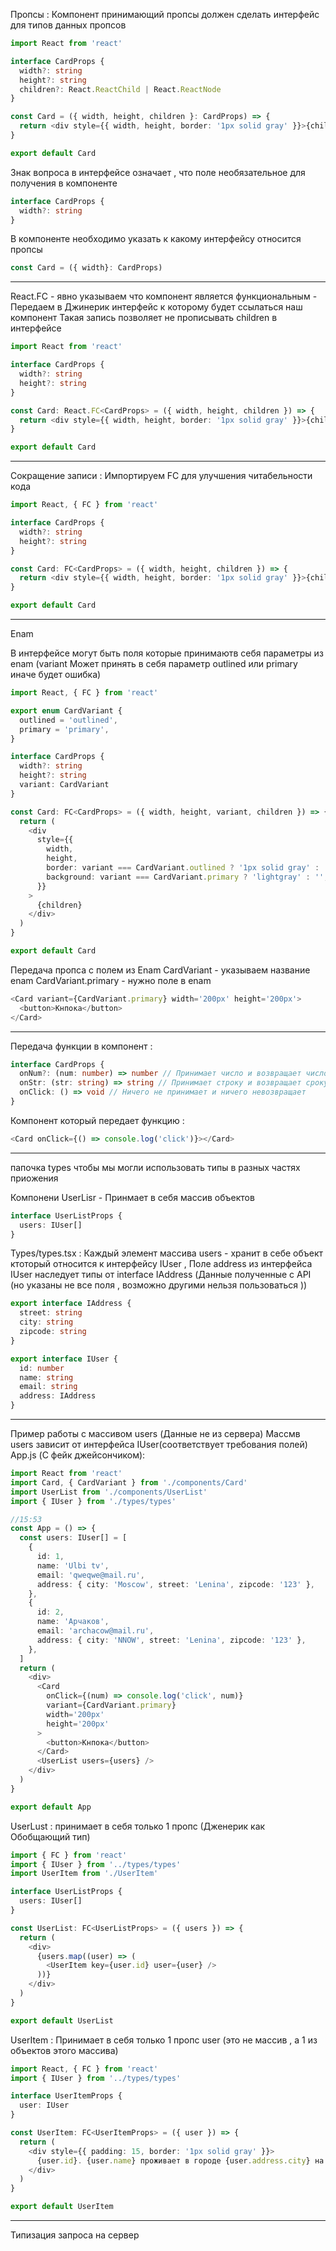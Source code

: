 Пропсы :
Компонент принимающий пропсы должен сделать интерфейс для типов данных пропсов

```typescript
import React from 'react'

interface CardProps {
  width?: string
  height?: string
  children?: React.ReactChild | React.ReactNode
}

const Card = ({ width, height, children }: CardProps) => {
  return <div style={{ width, height, border: '1px solid gray' }}>{children}</div>
}

export default Card
```

Знак вопроса в интерфейсе означает , что поле необязательное для получения в компоненте

```typescript
interface CardProps {
  width?: string
}
```

В компоненте необходимо указать к какому интерфейсу относится пропсы

```typescript
const Card = ({ width}: CardProps)
```

---

React.FC - явно указываем что компонент является функциональным
<CardProps> - Передаем в Джинерик интерфейс к которому будет ссылаться наш компонент
Такая запись позволяет не прописывать children в интерфейсе

```typescript
import React from 'react'

interface CardProps {
  width?: string
  height?: string
}

const Card: React.FC<CardProps> = ({ width, height, children }) => {
  return <div style={{ width, height, border: '1px solid gray' }}>{children}</div>
}

export default Card
```

---

Сокращение записи :
Импортируем FC для улучшения читабельности кода

```typescript
import React, { FC } from 'react'

interface CardProps {
  width?: string
  height?: string
}

const Card: FC<CardProps> = ({ width, height, children }) => {
  return <div style={{ width, height, border: '1px solid gray' }}>{children}</div>
}

export default Card
```

---

Enam

В интерфейсе могут быть поля которые принимаютв себя параметры из enam
(variant Может принять в себя параметр outlined или primary иначе будет ошибка)

```typescript
import React, { FC } from 'react'

export enum CardVariant {
  outlined = 'outlined',
  primary = 'primary',
}

interface CardProps {
  width?: string
  height?: string
  variant: CardVariant
}

const Card: FC<CardProps> = ({ width, height, variant, children }) => {
  return (
    <div
      style={{
        width,
        height,
        border: variant === CardVariant.outlined ? '1px solid gray' : 'none',
        background: variant === CardVariant.primary ? 'lightgray' : '',
      }}
    >
      {children}
    </div>
  )
}

export default Card
```

Передача пропса с полем из Enam
CardVariant - указываем название enam
CardVariant.primary - нужно поле в enam

```typescript
<Card variant={CardVariant.primary} width='200px' height='200px'>
  <button>Кнпока</button>
</Card>
```

---

Передача функции в компонент :

```typescript
interface CardProps {
  onNum?: (num: number) => number // Принимает число и возвращает число
  onStr: (str: string) => string // Принимает строку и возвращает сроку
  onClick: () => void // Ничего не принимает и ничего невозвращает
}
```

Компонент который передает функцию :

```typescript
<Card onClick={() => console.log('click')}></Card>
```

---

папочка types чтобы мы могли использовать типы в разных частях приожения

Компонени UserLisr - Принмает в себя массив объектов

```typescript
interface UserListProps {
  users: IUser[]
}
```

Types/types.tsx :
Каждый элемент массива users - хранит в себе объект ктоторый относится к интерфейсу IUser ,
Поле address из интерфейса IUser наследует типы от interface IAddress
(Данные полученные с API (но указаны не все поля , возможно другими нельзя пользоваться ))

```typescript
export interface IAddress {
  street: string
  city: string
  zipcode: string
}

export interface IUser {
  id: number
  name: string
  email: string
  address: IAddress
}
```

---

Пример работы с массивом users (Данные не из сервера)
Массмв users зависит от интерфейса IUser(соответствует требования полей)
App.js (С фейк джейсончиком):

```typescript
import React from 'react'
import Card, { CardVariant } from './components/Card'
import UserList from './components/UserList'
import { IUser } from './types/types'

//15:53
const App = () => {
  const users: IUser[] = [
    {
      id: 1,
      name: 'Ulbi tv',
      email: 'qweqwe@mail.ru',
      address: { city: 'Moscow', street: 'Lenina', zipcode: '123' },
    },
    {
      id: 2,
      name: 'Арчаков',
      email: 'archacow@mail.ru',
      address: { city: 'NNOW', street: 'Lenina', zipcode: '123' },
    },
  ]
  return (
    <div>
      <Card
        onClick={(num) => console.log('click', num)}
        variant={CardVariant.primary}
        width='200px'
        height='200px'
      >
        <button>Кнпока</button>
      </Card>
      <UserList users={users} />
    </div>
  )
}

export default App
```

UserLust :
принимает в себя только 1 пропс (Дженерик как Обобщающий тип)

```typescript
import { FC } from 'react'
import { IUser } from '../types/types'
import UserItem from './UserItem'

interface UserListProps {
  users: IUser[]
}

const UserList: FC<UserListProps> = ({ users }) => {
  return (
    <div>
      {users.map((user) => (
        <UserItem key={user.id} user={user} />
      ))}
    </div>
  )
}

export default UserList
```

UserItem :
Принимает в себя только 1 пропс user (это не массив , а 1 из объектов этого массива)

```typescript
import React, { FC } from 'react'
import { IUser } from '../types/types'

interface UserItemProps {
  user: IUser
}

const UserItem: FC<UserItemProps> = ({ user }) => {
  return (
    <div style={{ padding: 15, border: '1px solid gray' }}>
      {user.id}. {user.name} проживает в городе {user.address.city} на улицу {user.address.street}
    </div>
  )
}

export default UserItem
```

---

Типизация запроса на сервер
